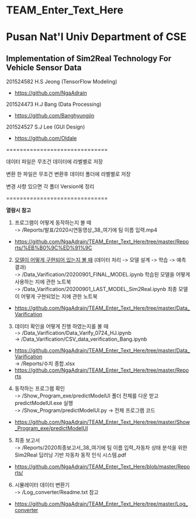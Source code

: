 # TEAM_Enter_Text_Here
<h1>Pusan Nat'l Univ Department of CSE</h1>
<h2>Implementation of Sim2Real Technology For Vehicle Sensor Data</h2>

201524582 H.S Jeong (TensorFlow Modeling)
- https://github.com/NgaAdrain

201524473 H.J Bang (Data Processing)
- https://github.com/Banghyungjin

201524527 S.J Lee (GUI Design)
- https://github.com/Oldale

==============================

데이터 파일은 무조건 데이터에 라벨별로 저장

변환 한 파일은 무조건 변환후 데이터 폴더에 라벨별로 저장

변경 사항 있으면 각 폴더 Version에 정리

==============================

**열람시 참고**

1. 프로그램이 어떻게 동작하는지 볼 때<br>
-> /Reports/발표/2020시연동영상_38_여기에 팀 이름 입력.mp4
- https://github.com/NgaAdrain/TEAM_Enter_Text_Here/tree/master/Reports/%EB%B0%9C%ED%91%9C
2. [모델이 어떻게 구현되어 있는지 볼 때](https://nbviewer.jupyter.org/github/NgaAdrain/TEAM_Enter_Text_Here/blob/master/Data_Varification/20200901_LAST_MODEL_Sim2Real.ipynb) (데이터 처리 -> 모델 설계 -> 학습 -> 예측 결과)<br>
-> /Data_Varification/20200901_FINAL_MODEL.ipynb 학습된 모델을 어떻게 사용하는 지에 관한 노트북<br>
-> /Data_Varification/20200901_LAST_MODEL_Sim2Real.ipynb 최종 모델이 어떻게 구현되었는 지에 관한 노트북
- https://github.com/NgaAdrain/TEAM_Enter_Text_Here/tree/master/Data_Varification
3. 데이터 확인을 어떻게 진행 하였는지를 볼 때<br>
-> /Data_Varification/Data_Varify_0724_HJ.ipynb<br>
-> /Data_Varification/CSV_data_verification_Bang.ipynb
- https://github.com/NgaAdrain/TEAM_Enter_Text_Here/tree/master/Data_Varification
<br>-> /Reports/수치 종합.xlsx
- https://github.com/NgaAdrain/TEAM_Enter_Text_Here/tree/master/Reports
4. 동작하는 프로그램 확인<br>
-> /Show_Program_exe/predictModelUI 폴더 전체를 다운 받고 predictModelUI.exe 실행<br>
-> /Show_Program/predictModelUI.py -> 전체 프로그램 코드
- https://github.com/NgaAdrain/TEAM_Enter_Text_Here/tree/master/Show_Program_exe/predictModelUI
5. 최종 보고서<br>
-> /Reports/2020최종보고서_38_여기에 팀 이름 입력_자동차 상태 분석을 위한 Sim2Real 딥러닝 기반 자동차 동작 인식 시스템.pdf
- https://github.com/NgaAdrain/TEAM_Enter_Text_Here/blob/master/Reports/
6. 시뮬레이터 데이터 변환기<br>
-> /Log_converter/Readme.txt 참고<br>
- https://github.com/NgaAdrain/TEAM_Enter_Text_Here/tree/master/Log_converter
